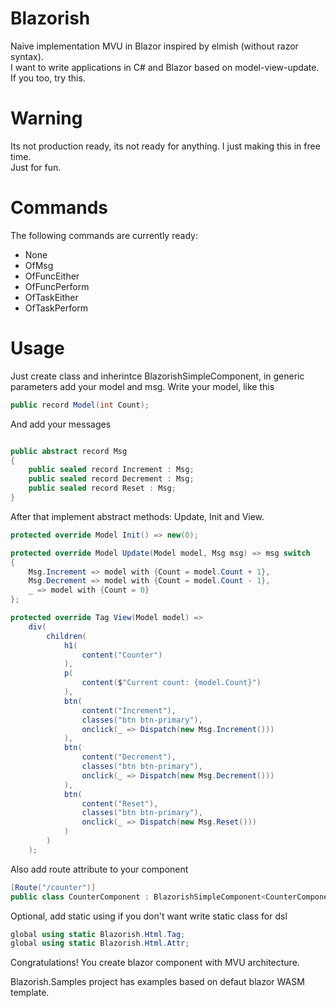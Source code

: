 # Blazorish
Naive implementation MVU in Blazor inspired by elmish (without razor syntax). <br />
I want to write applications in C# and Blazor based on model-view-update. If you too, try this. 
# Warning
Its not production ready, its not ready for anything. I just making this in free time. <br /> 
Just for fun.
# Commands 
The following commands are currently ready:
* None
* OfMsg
* OfFuncEither
* OfFuncPerform
* OfTaskEither
* OfTaskPerform
# Usage
Just create class and inherintce BlazorishSimpleComponent, in generic parameters add your model and msg.
Write your model, like this
```csharp
public record Model(int Count);
```
And add your messages 
```csharp

public abstract record Msg
{
    public sealed record Increment : Msg;
    public sealed record Decrement : Msg;
    public sealed record Reset : Msg;
}
```
After that implement abstract methods: Update, Init and View. 
```csharp
protected override Model Init() => new(0);

protected override Model Update(Model model, Msg msg) => msg switch
{
    Msg.Increment => model with {Count = model.Count + 1},
    Msg.Decrement => model with {Count = model.Count - 1},
    _ => model with {Count = 0}
};

protected override Tag View(Model model) =>
    div(
        children(
            h1(
                content("Counter")
            ),
            p(
                content($"Current count: {model.Count}")
            ),
            btn(
                content("Increment"),
                classes("btn btn-primary"),
                onclick(_ => Dispatch(new Msg.Increment()))
            ),
            btn(
                content("Decrement"),
                classes("btn btn-primary"),
                onclick(_ => Dispatch(new Msg.Decrement()))
            ),
            btn(
                content("Reset"),
                classes("btn btn-primary"),
                onclick(_ => Dispatch(new Msg.Reset()))
            )
        )
    );
```
Also add route attribute to your component
```csharp
[Route("/counter")]
public class CounterComponent : BlazorishSimpleComponent<CounterComponent.Model, CounterComponent.Msg>
```
Optional, add static using if you don't want write static class for dsl
```csharp
global using static Blazorish.Html.Tag;
global using static Blazorish.Html.Attr;
```
Congratulations! You create blazor component with MVU architecture.

Blazorish.Samples project has examples based on defaut blazor WASM template.
